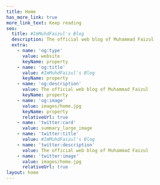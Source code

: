 ```yaml
---
title: Home
has_more_link: true
more_link_text: Keep reading
seo:
  title: #ImMuhdFaizul's Blog
  description: The official web blog of Muhammad Faizul
  extra:
    - name: 'og:type'
      value: website
      keyName: property
    - name: 'og:title'
      value: #ImMuhdFaizul's Blog
      keyName: property
    - name: 'og:description'
      value: The official web blog of Muhammad Faizul
      keyName: property
    - name: 'og:image'
      value: images/home.jpg
      keyName: property
      relativeUrl: true
    - name: 'twitter:card'
      value: summary_large_image
    - name: 'twitter:title'
      value: #ImMuhdFaizul's Blog
    - name: 'twitter:description'
      value: The official web blog of Muhammad Faizul
    - name: 'twitter:image'
      value: images/home.jpg
      relativeUrl: true
layout: home
---
```


